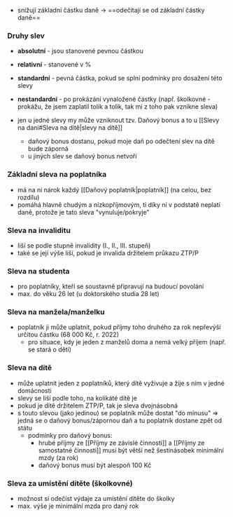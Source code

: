 - snižují základní částku daně -> ==odečítají se od základní částky daně==

### Druhy slev
- **absolutní** - jsou stanovené pevnou částkou
- **relativní** - stanovené v %
- **standardní** - pevná částka, pokud se splní podmínky pro dosažení této slevy
- **nestandardní** - po prokázání vynaložené částky (např. školkovné - prokážu, že jsem zaplatil tolik a tolik, tak mi z toho pak vznikne sleva)

- jen u jedné slevy my může vzniknout tzv. Daňový bonus a to u [[Slevy na dani#Sleva na dítě|slevy na dítě]]
	- daňový bonus dostanu, pokud moje daň po odečtení slev na dítě bude záporná
	- u jiných slev se daňový bonus netvoří

### Základní sleva na poplatníka
- má na ni nárok každý [[Daňový poplatník|poplatník]] (na celou, bez rozdílu)
- pomáhá hlavně chudým a nízkopříjmovým, ti díky ní v podstatě neplatí daně, protože je tato sleva "vynuluje/pokryje"

### Sleva na invaliditu
- liší se podle stupně invalidity (I., II., III. stupeň)
- také se její výše liší, pokud je invalida držitelem průkazu ZTP/P

### Sleva na studenta
- pro poplatníky, kteří se soustavně připravují na budoucí povolání
- max. do věku 26 let (u doktorského studia 28 let)

### Sleva na manžela/manželku
- poplatník ji může uplatnit, pokud příjmy toho druhého za rok nepřevýší určitou částku (68 000 Kč, r. 2022)
	- pro situace, kdy je jeden z manželů doma a nemá velký příjem (např. se stará o děti)

### Sleva na dítě
- může uplatnit jeden z poplatníků, který dítě vyživuje a žije s ním v jedné domácnosti
- slevy se liší podle toho, na kolikáté dítě je
- pokud je dítě držitelem ZTP/P, tak je sleva dvojnásobná
- s touto slevou (jako jedinou) se poplatník může dostat "do mínusu" => jedná se o daňový bonus/zápornou daň a tu poplatník dostane zpět od státu
	- podmínky pro daňový bonus:
		- hrubé příjmy ze [[Příjmy ze závislé činnosti]] a [[Příjmy ze samostatné činnosti]] musí být větší než šestinásobek minimální mzdy (za rok)
		- daňový bonus musí být alespoň 100 Kč

### Sleva za umístění dítěte (školkovné)
- možnost si odečíst výdaje za umístění dítěte do školky
- max. výše je minimální mzda pro daný rok